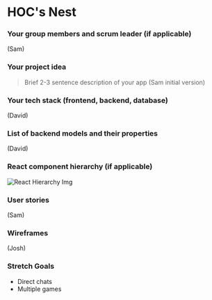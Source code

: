# HOC's Nest

### Your group members and scrum leader (if applicable) 
(Sam)

### Your project idea 
>Brief 2-3 sentence description of your app
(Sam initial version)

### Your tech stack (frontend, backend, database)
(David)

### List of backend models and their properties
(David)

### React component hierarchy (if applicable)
![React Hierarchy Img](https://i.imgur.com/Vpvyolx.jpeg)

### User stories
(Sam)

### Wireframes
(Josh)

### Stretch Goals
* Direct chats
* Multiple games
